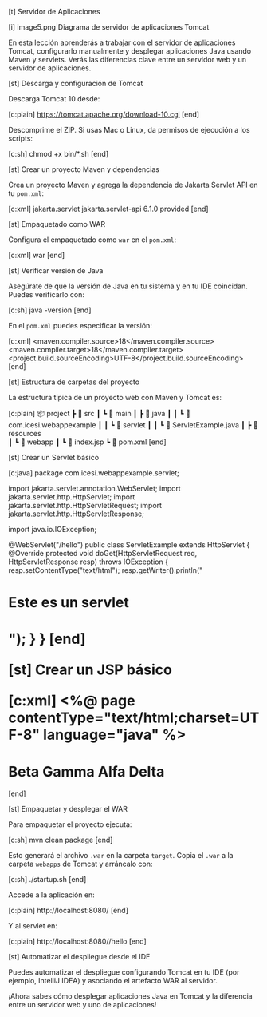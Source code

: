 [t] Servidor de Aplicaciones

[i] image5.png|Diagrama de servidor de aplicaciones Tomcat


En esta lección aprenderás a trabajar con el servidor de aplicaciones Tomcat, configurarlo manualmente y desplegar aplicaciones Java usando Maven y servlets. Verás las diferencias clave entre un servidor web y un servidor de aplicaciones.

[st] Descarga y configuración de Tomcat


Descarga Tomcat 10 desde:

[c:plain]
https://tomcat.apache.org/download-10.cgi
[end]


Descomprime el ZIP. Si usas Mac o Linux, da permisos de ejecución a los scripts:

[c:sh]
chmod +x bin/*.sh
[end]

[st] Crear un proyecto Maven y dependencias


Crea un proyecto Maven y agrega la dependencia de Jakarta Servlet API en tu `pom.xml`:

[c:xml]
<dependencies>
  <dependency>
    <groupId>jakarta.servlet</groupId>
    <artifactId>jakarta.servlet-api</artifactId>
    <version>6.1.0</version>
    <scope>provided</scope>
  </dependency>
</dependencies>
[end]

[st] Empaquetado como WAR


Configura el empaquetado como `war` en el `pom.xml`:

[c:xml]
<packaging>war</packaging>
[end]

[st] Verificar versión de Java


Asegúrate de que la versión de Java en tu sistema y en tu IDE coincidan. Puedes verificarlo con:

[c:sh]
java -version
[end]


En el `pom.xml` puedes especificar la versión:

[c:xml]
<properties>
  <maven.compiler.source>18</maven.compiler.source>
  <maven.compiler.target>18</maven.compiler.target>
  <project.build.sourceEncoding>UTF-8</project.build.sourceEncoding>
</properties>
[end]

[st] Estructura de carpetas del proyecto


La estructura típica de un proyecto web con Maven y Tomcat es:

[c:plain]
📦 project
 ┣ 📂 src
 ┃ ┗ 📂 main
 ┃   ┣ 📂 java
 ┃   ┃  ┗ 📂 com.icesi.webappexample
 ┃   ┃    ┗ 📂 servlet
 ┃   ┃       ┗ 📜 ServletExample.java
 ┃   ┣ 📂 resources              
 ┃   ┗ 📂 webapp
 ┃      ┗ 📜 index.jsp
 ┗ 📜 pom.xml 
[end]

[st] Crear un Servlet básico

[c:java]
package com.icesi.webappexample.servlet;

import jakarta.servlet.annotation.WebServlet;
import jakarta.servlet.http.HttpServlet;
import jakarta.servlet.http.HttpServletRequest;
import jakarta.servlet.http.HttpServletResponse;

import java.io.IOException;

@WebServlet("/hello")
public class ServletExample extends HttpServlet {
    @Override
    protected void doGet(HttpServletRequest req, HttpServletResponse resp) throws IOException {
        resp.setContentType("text/html");
        resp.getWriter().println("<h1>Este es un servlet<h1>");
    }
}
[end]

[st] Crear un JSP básico

[c:xml]
<%@ page contentType="text/html;charset=UTF-8" language="java" %>
<html>
  <head>
      <title>Title</title>
  </head>
  <body>
    <h1>Beta Gamma Alfa Delta</h1>
  </body>
</html>
[end]

[st] Empaquetar y desplegar el WAR


Para empaquetar el proyecto ejecuta:

[c:sh]
mvn clean package
[end]


Esto generará el archivo `.war` en la carpeta `target`. Copia el `.war` a la carpeta `webapps` de Tomcat y arráncalo con:

[c:sh]
./startup.sh
[end]


Accede a la aplicación en:

[c:plain]
http://localhost:8080/<nombre>
[end]


Y al servlet en:

[c:plain]
http://localhost:8080/<nombre>/hello
[end]

[st] Automatizar el despliegue desde el IDE


Puedes automatizar el despliegue configurando Tomcat en tu IDE (por ejemplo, IntelliJ IDEA) y asociando el artefacto WAR al servidor.


¡Ahora sabes cómo desplegar aplicaciones Java en Tomcat y la diferencia entre un servidor web y uno de aplicaciones!


